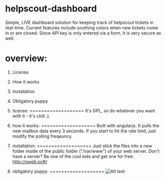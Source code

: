 helpscout-dashboard
===================

Simple, LIVE dashboard solution for keeping track of helpscout tickets in real-time.
Current features include soothing colors when new tickets come in or are closed. Since API key
is only entered via a form, it is very secure as well.

overview:
===================
1. License
2. How it works
3. Installation
4. Obligatory puppy

1. license:
===================
It's GPL, so do whatever you want with it - it's chill :).

2. how it works:
===================
Built with angularjs. It pulls the new mailbox data every 3 seconds. If you start to hit the rate limit, just modify the
polling freqeuncy.

3. installation:
===================
Just stick the files into a new folder inside of the public folder ("/var/www") of your web server. Don't have a server? Be one of the cool kids and get one for free: http://gweb.io/#/

4. obligatory puppy:
===================
![Alt text](http://i.huffpost.com/gen/1344259/thumbs/r-PUPPIES-PLAYING-large570.jpg?15 "It is a puppy.")